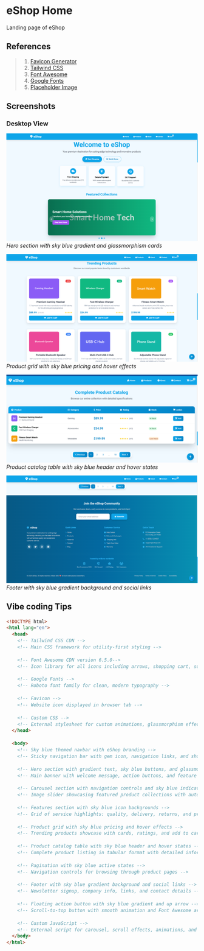 # eShop Home

Landing page of eShop

## References

> 1. [Favicon Generator](https://favicon.io/)
> 1. [Tailwind CSS](https://cdn.tailwindcss.com)
> 1. [Font Awesome](https://cdnjs.cloudflare.com/ajax/libs/font-awesome/6.5.0/css/all.min.css)
> 1. [Google Fonts](https://fonts.googleapis.com/css2?family=Roboto:wght@400;500;700&display=swap)
> 1. [Placeholder Image](https://placehold.co/1200x500/8B5CF6/FFFFFF?text=Premium+Gaming+Setup)

## Screenshots

### Desktop View

![eShop Homepage - Desktop](./docs/images/desktop-hero.PNG)
_Hero section with sky blue gradient and glassmorphism cards_

![eShop Products - Desktop](./docs/images/desktop-products.PNG)
_Product grid with sky blue pricing and hover effects_

![eShop Table - Desktop](./docs/images/desktop-table.PNG)
_Product catalog table with sky blue header and hover states_

![eShop Footer - Desktop](./docs/images/desktop-footer.PNG)
_Footer with sky blue gradient background and social links_

## Vibe coding Tips

```html
<!DOCTYPE html>
<html lang="en">
  <head>
    <!-- Tailwind CSS CDN -->
    <!-- Main CSS framework for utility-first styling -->

    <!-- Font Awesome CDN version 6.5.0-->
    <!-- Icon library for all icons including arrows, shopping cart, social media etc -->

    <!-- Google Fonts -->
    <!-- Roboto font family for clean, modern typography -->

    <!-- Favicon -->
    <!-- Website icon displayed in browser tab -->

    <!-- Custom CSS -->
    <!-- External stylesheet for custom animations, glassmorphism effects, and blue theme -->
  </head>

  <body>
    <!-- Sky blue themed navbar with eShop branding -->
    <!-- Sticky navigation bar with gem icon, navigation links, and shopping cart badge -->

    <!-- Hero section with gradient text, sky blue buttons, and glassmorphism cards -->
    <!-- Main banner with welcome message, action buttons, and feature highlights -->

    <!-- Carousel section with navigation controls and sky blue indicators -->
    <!-- Image slider showcasing featured product collections with auto-play -->

    <!-- Features section with sky blue icon backgrounds -->
    <!-- Grid of service highlights: quality, delivery, returns, and pricing -->

    <!-- Product grid with sky blue pricing and hover effects -->
    <!-- Trending products showcase with cards, ratings, and add to cart buttons -->

    <!-- Product catalog table with sky blue header and hover states -->
    <!-- Complete product listing in tabular format with detailed information -->

    <!-- Pagination with sky blue active states -->
    <!-- Navigation controls for browsing through product pages -->

    <!-- Footer with sky blue gradient background and social links -->
    <!-- Newsletter signup, company info, links, and contact details -->

    <!-- Floating action button with sky blue gradient and up arrow -->
    <!-- Scroll-to-top button with smooth animation and Font Awesome arrow icon -->

    <!-- Custom JavaScript -->
    <!-- External script for carousel, scroll effects, animations, and interactions -->
  </body>
</html>
```
